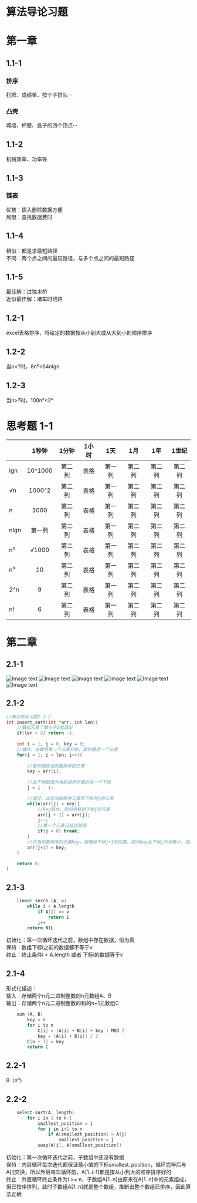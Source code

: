 # 算法导论习题
# 第一章
## 1.1-1
### 排序
打牌、成绩单、按个子排队···  
### 凸壳
城墙、杯壁、盒子的四个顶点···
## 1.1-2
机械效率、功率等
## 1.1-3
### 链表  
优势：插入删除数据方便  
局限：查找数据费时
## 1.1-4
相似：都是求最短路径  
不同：两个点之间的最短路径，与多个点之间的最短路径
## 1.1-5
最佳解：过独木桥  
近似最佳解：堵车时绕路
## 1.2-1
excel表格排序，将给定的数据按从小到大或从大到小的顺序排序
## 1.2-2
当n<?时，8n²<64nlgn
## 1.2-3
当n>?时，100n²<2ⁿ  
# 思考题 1-1
|       | 1秒钟     | 1分钟     | 1小时      | 1天     | 1月     | 1年     | 1世纪     |  
| ---------- | :-----------:  | :-----------: | :-----------:  | :-----------: | :-----------:  | :-----------: | :-----------: |    
| lgn      | 10^1000     | 第二列     | 表格      | 第一列     | 第二列     | 第二列     | 第二列     |  
| √n      | 1000^2     | 第二列     | 表格      | 第一列     | 第二列     | 第二列     | 第二列     |  
| n      | 1000     | 第二列     | 表格      | 第一列     | 第二列     | 第二列     | 第二列     |  
| nlgn      | 第一列     | 第二列     | 表格      | 第一列     | 第二列     | 第二列     | 第二列     |  
| n²      |  √1000    | 第二列     | 表格      | 第一列     | 第二列     | 第二列     | 第二列     |  
| n³      | 10     | 第二列     | 表格      | 第一列     | 第二列     | 第二列     | 第二列     |  
| 2^n     | 9     | 第二列     | 表格      | 第一列     | 第二列     | 第二列     | 第二列     |  
| n!      | 6     | 第二列     | 表格      | 第一列     | 第二列     | 第二列     | 第二列     |  
# 第二章
## 2.1-1
![Image text]( https://img-blog.csdn.net/20180716214817682?watermark/2/text/aHR0cHM6Ly9ibG9nLmNzZG4ubmV0L3NpbmF0XzQxNjE5NjU4/font/5a6L5L2T/fontsize/400/fill/I0JBQkFCMA==/dissolve/70)
![Image text]( https://img-blog.csdn.net/20180716214834521?watermark/2/text/aHR0cHM6Ly9ibG9nLmNzZG4ubmV0L3NpbmF0XzQxNjE5NjU4/font/5a6L5L2T/fontsize/400/fill/I0JBQkFCMA==/dissolve/70)
![Image text]( https://img-blog.csdn.net/2018071621485689?watermark/2/text/aHR0cHM6Ly9ibG9nLmNzZG4ubmV0L3NpbmF0XzQxNjE5NjU4/font/5a6L5L2T/fontsize/400/fill/I0JBQkFCMA==/dissolve/70)
![Image text]( https://img-blog.csdn.net/20180716214910737?watermark/2/text/aHR0cHM6Ly9ibG9nLmNzZG4ubmV0L3NpbmF0XzQxNjE5NjU4/font/5a6L5L2T/fontsize/400/fill/I0JBQkFCMA==/dissolve/70)
![Image text]( https://img-blog.csdn.net/20180716214923188?watermark/2/text/aHR0cHM6Ly9ibG9nLmNzZG4ubmV0L3NpbmF0XzQxNjE5NjU4/font/5a6L5L2T/fontsize/400/fill/I0JBQkFCMA==/dissolve/70)
![Image text]( https://img-blog.csdn.net/20180716214935691?watermark/2/text/aHR0cHM6Ly9ibG9nLmNzZG4ubmV0L3NpbmF0XzQxNjE5NjU4/font/5a6L5L2T/fontsize/400/fill/I0JBQkFCMA==/dissolve/70)
## 2.1-2
```c
//算法导论习题2.1-2
int insert_sort(int *arr, int len){
	//数组元素个数小于2就退出
	if(len < 2) return -1;
	
	int i = 1, j = 0, key = 0;
	//循环，从数组第二个元素开始，直到最后一个元素
	for(i = 1; i < len; i++){
		
		//暂时保存当前要排序的元素
		key = arr[i];
		
		//此下标赋值为当前排序元素的前一个下标
		j = i - 1;

		//循环，比较当前排序元素和下标为j的元素
		while(arr[j] < key){
			//key较大，则向后移动下标j的元素
			arr[j + 1] = arr[j];
			j--;
			//第一个元素已经比较完
			if(j < 0) break;
		}
		//将当前要排序的元素key，赋值给下标j+1的位置，因为key比下标j的元素小，或者已经比较完全部元素
		arr[j+1] = key;
	}

	return 0;
}
```
## 2.1-3
```c
	linear_serch (A, v)
		while i < A.length 
			if A[i] == v
				return i
			i++
		return NIL
```
初始化：第一次循环迭代之前，数组中存在数据，恒为真  
保持：数组下标i之前的数据都不等于v  
终止：终止条件i < A.length 或者 下标i的数据等于v
## 2.1-4
形式化描述：  
	输入：存储两个n元二进制整数的n元数组A、B  
	输出：存储两个n元二进制整数的和的n+1元数组C  
```c
	sum (A, B)
		key = 0
		for i to n 
			C[i] = (A[i] + B[i] + key ) MOD 2
			key = (A[i] + B[i]) / 2
		C[n + 1] = key
		return C
```
## 2.2-1
θ（n³）
## 2.2-2
```c
	select-sort(A, length)
		for i in 1 to n-1
			smallest_position = i
			for j in i+1 to n
				if A[smallest_position] > A[j]
					smallest_position = j
			swap(A[i], A[smallest_position])
```
初始化：第一次循环迭代之前，子数组中还没有数据  
保持：内层循环每次迭代都保证最小值的下标smallest_position，循环完毕后与A[i]交换，所以外层每次循环前，A[1..i-1]都是按从小到大的顺序排序好的  
终止：外层循环终止条件为i >= n，子数组A[1..n]由原来在A[1..n]中的元素组成，但已按序排列，此时子数组A[1..n]就是整个数组，推断出整个数组已排序，因此算法正确  
